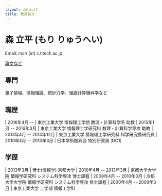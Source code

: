 ```yaml
---
layout: default
title: 教員紹介
---
```


森 立平 (もり りゅうへい)
================

Email: mori [at] c.titech.ac.jp

[論文など](./mori/)

専門
----------------
量子情報、情報理論、統計力学、理論計算機科学など

職歴
----------------

| 2016年4月 -- | 東京工業大学 情報理工学院 数理・計算科学系 助教
| 2015年1月 -- 2016年3月 | 東京工業大学 情報理工学研究科 数理・計算科学専攻 助教
| 2013年4月 -- 2014年12月 | 東京工業大学 情報理工学研究科 科学研究費研究員
| 2010年4月 -- 2013年3月 | 日本学術振興会 特別研究員 (DC1)

学歴
----------------

| 2013年3月 | 博士(情報学) 京都大学
| 2010年4月 -- 2013年3月 | 京都大学大学院 情報学研究科 システム科学専攻 博士課程
| 2008年4月 -- 2010年3月 | 京都大学大学院 情報学研究科 システム科学専攻 修士課程
| 2000年4月 -- 2008年3月 | 東京工業大学 工学部 情報工学科

